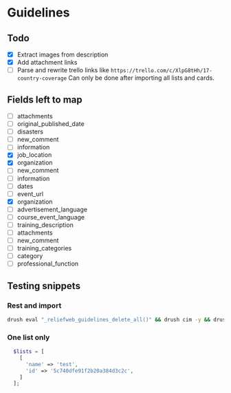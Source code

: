 # Guidelines

## Todo

- [x] Extract images from description
- [x] Add attachment links
- [ ] Parse and rewrite trello links like `https://trello.com/c/XlpG8tHh/17-country-coverage`
      Can only be done after importing all lists and cards.

## Fields left to map

- [ ] attachments
- [ ] original_published_date
- [ ] disasters
- [ ] new_comment
- [ ] information
- [x] job_location
- [x] organization
- [ ] new_comment
- [ ] information
- [ ] dates
- [ ] event_url
- [x] organization
- [ ] advertisement_language
- [ ] course_event_language
- [ ] training_description
- [ ] attachments
- [ ] new_comment
- [ ] training_categories
- [ ] category
- [ ] professional_function

## Testing snippets

### Rest and import

```bash
drush eval "_reliefweb_guidelines_delete_all()" && drush cim -y && drush eval "reliefweb_guidelines_migrate_from_trello()"
```

### One list only

```php
  $lists = [
    [
      'name' => 'test',
      'id' => '5c740dfe91f2b20a384d3c2c',
    ]
  ];
```
